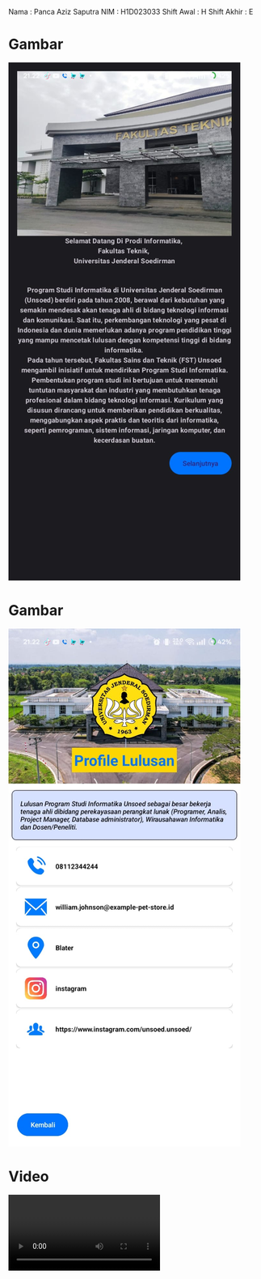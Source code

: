 Nama : Panca Aziz Saputra
NIM  : H1D023033
Shift Awal : H
Shift Akhir : E

# Gambar

![Pertemuan2](ScreenShoot/pertemuan2.jpg)

# Gambar

![Pertemuan3](ScreenShoot/pertemuan3.jpg)


# Video
![Pertemuan3](ScreenShoot/vid_3.mp4)


